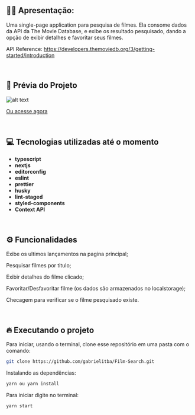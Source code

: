 &nbsp;

## 🙋‍♂ Apresentação:

Uma single-page application para pesquisa de filmes. Ela consome dados da API da The Movie Database, e exibe os resultado pesquisado, dando a opção de exibir detalhes e favoritar seus filmes.

API Reference: https://developers.themoviedb.org/3/getting-started/introduction

&nbsp;

## 🎥 Prévia do Projeto

![alt text](https://i.imgur.com/la6t8s0.gif)

[Ou acesse agora](https://cinfilositba.netlify.app/)

&nbsp;

## 💻 Tecnologias utilizadas até o momento

- **typescript**
- **nextjs**
- **editorconfig**
- **eslint**
- **prettier**
- **husky**
- **lint-staged**
- **styled-components**
- **Context API**

&nbsp;

## ⚙️ Funcionalidades

Exibe os ultimos lançamentos na pagina principal;

Pesquisar filmes por titulo;

Exibir detalhes do filme clicado;

Favoritar/Desfavoritar filme (os dados são armazenados no localstorage);

Checagem para verificar se o filme pesquisado existe.

&nbsp;

## 🔥️ Executando o projeto

Para iniciar, usando o terminal, clone esse repositório em uma pasta com o comando:

```bash
git clone https://github.com/gabrielitba/Film-Search.git
```

Instalando as dependências:

```bash
yarn ou yarn install
```

Para iniciar digite no terminal:

```bash
yarn start
```
